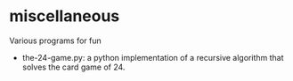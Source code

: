 # miscellaneous
Various programs for fun
- the-24-game.py: a python implementation of a recursive algorithm that solves the card game of 24. 
